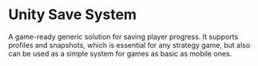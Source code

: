 # Unity Save System
A game-ready generic solution for saving player progress. It supports profiles and snapshots, which is essential for any strategy game, but also can be used as a simple system for games as basic as mobile ones.
